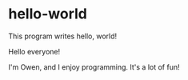 # hello-world
This program writes hello, world!

Hello everyone!

I'm Owen, and I enjoy programming.  It's a lot of fun!

